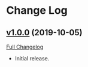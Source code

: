 # Change Log

## [v1.0.0](https://github.com/PacoteJS/pacote/tree/@pacote/eslint-config-jest/1.0.0) (2019-10-05)

[Full Changelog](https://github.com/PacoteJS/pacote/compare/@pacote/eslint-config-jest@1.0.0...@pacote/eslint-config-jest@1.0.0)

- Initial release.
